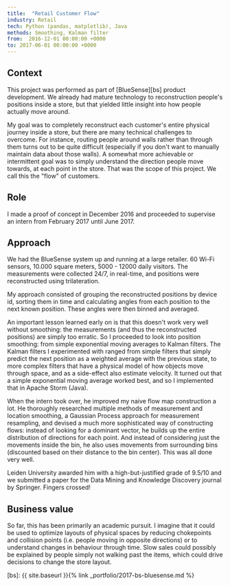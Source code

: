 ```yaml
---
title:  "Retail Customer Flow"
industry: Retail
tech: Python (pandas, matplotlib), Java
methods: Smoothing, Kalman filter
from:  2016-12-01 00:00:00 +0000
to: 2017-06-01 00:00:00 +0000
---
```


## Context
This project was performed as part of [BlueSense][bs] product development. We already had mature technology to reconstruction people's positions inside a store, but that yielded little insight into how people actually move around.

My goal was to completely reconstruct each customer's entire physical journey inside a store, but there are many technical challenges to overcome. For instance, routing people around walls rather than through them turns out to be quite difficult (especially if you don't want to manually maintain data about those walls). A somewhat more achievable or intermittent goal was to simply understand the direction people move towards, at each point in the store. That was the scope of this project. We call this the "flow" of customers.

## Role
I made a proof of concept in December 2016 and proceeded to supervise an intern from February 2017 until June 2017.

## Approach
We had the BlueSense system up and running at a large retailer. 60 Wi-Fi sensors, 10.000 square meters, 5000 - 12000 daily visitors. The measurements were collected 24/7, in real-time, and positions were reconstructed using trilateration.

My approach consisted of grouping the reconstructed positions by device id, sorting them in time and calculating angles from each position to the next known position. These angles were then binned and averaged.

An important lesson learned early on is that this doesn't work very well without smoothing: the measurements (and thus the reconstructed positions) are simply too erratic. So I proceeded to look into position smoothing: from simple exponential moving averages to Kalman filters. The Kalman filters I experimented with ranged from simple filters that simply predict the next position as a weighted average with the previous state, to more complex filters that have a physical model of how objects move through space, and as a side-effect also estimate velocity. It turned out that a simple exponential moving average worked best, and so I implemented that in Apache Storm (Java).

When the intern took over, he improved my naive flow map construction a lot. He thoroughly researched multiple methods of measurement and location smoothing, a Gaussian Process approach for measurement resampling, and devised a much more sophisticated way of constructing flows: instead of looking for a dominant vector, he builds up the entire distribution of directions for each point. And instead of considering just the movements inside the bin, he also uses movements from surrounding bins (discounted based on their distance to the bin center). This was all done very well.

Leiden University awarded him with a high-but-justified grade of 9.5/10 and we submitted a paper for the Data Mining and Knowledge Discovery journal by Springer. Fingers crossed!

## Business value
So far, this has been primarily an academic pursuit. I imagine that it could be used to optimize layouts of physical spaces by reducing chokepoints and collision points (i.e. people moving in opposite directions) or to understand changes in behaviour through time. Slow sales could possibly be explained by people simply not walking past the items, which could drive decisions to change the store layout.

[bs]: {{ site.baseurl }}{% link _portfolio/2017-bs-bluesense.md %}
